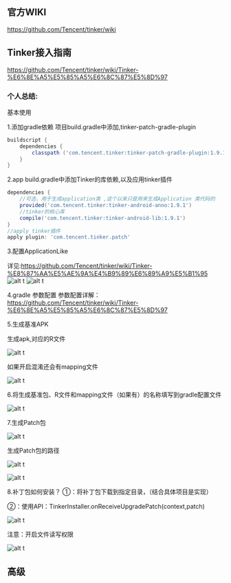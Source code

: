 ## 官方WIKI
https://github.com/Tencent/tinker/wiki

## Tinker接入指南
https://github.com/Tencent/tinker/wiki/Tinker-%E6%8E%A5%E5%85%A5%E6%8C%87%E5%8D%97

### 个人总结:

基本使用

1.添加gradle依赖
项目build.gradle中添加,tinker-patch-gradle-plugin
```gradle
buildscript {
    dependencies {
        classpath ('com.tencent.tinker:tinker-patch-gradle-plugin:1.9.1')
    }
}
```

2.app build.gradle中添加Tinker的库依赖,以及应用tinker插件
```gradle
dependencies {
	//可选，用于生成application类 ,这个以来只是用来生成Application 类代码的
	provided('com.tencent.tinker:tinker-android-anno:1.9.1')
    //tinker的核心库
    compile('com.tencent.tinker:tinker-android-lib:1.9.1') 
}
//apply tinker插件
apply plugin: 'com.tencent.tinker.patch'
```

3.配置ApplicationLike

详见:https://github.com/Tencent/tinker/wiki/Tinker-%E8%87%AA%E5%AE%9A%E4%B9%89%E6%89%A9%E5%B1%95
![alt t](./pics/1.png)
![alt t](./pics/1-2.png)

4.gradle 参数配置
参数配置详解：https://github.com/Tencent/tinker/wiki/Tinker-%E6%8E%A5%E5%85%A5%E6%8C%87%E5%8D%97

5.生成基准APK

生成apk,对应的R文件

![alt t](./pics/2.png)

如果开启混淆还会有mapping文件

![alt t](./pics/3.png)

6.将生成基准包、R文件和mapping文件（如果有）的名称填写到gradle配置文件

![alt t](./pics/4.png)

7.生成Patch包

![alt t](./pics/5.png)

生成Patch包的路径

![alt t](./pics/6.png)

![alt t](./pics/7.png)

8.补丁包如何安装？
①：将补丁包下载到指定目录，（结合具体项目是实现）

②：使用API：TinkerInstaller.onReceiveUpgradePatch(context,patch)

![alt t](./pics/8.png)

注意：开启文件读写权限

![alt t](./pics/9.png)

## 高级


